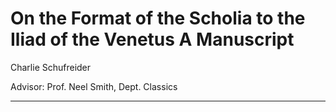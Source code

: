 # On the Format of the Scholia to the Iliad of the Venetus A Manuscript

 Charlie Schufreider

Advisor: Prof. Neel Smith, Dept. Classics

---
